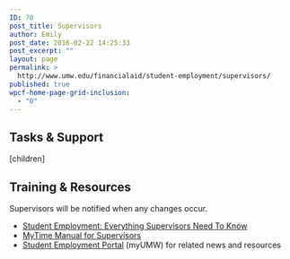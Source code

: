 ```yaml
---
ID: 70
post_title: Supervisors
author: Emily
post_date: 2016-02-22 14:25:33
post_excerpt: ""
layout: page
permalink: >
  http://www.umw.edu/financialaid/student-employment/supervisors/
published: true
wpcf-home-page-grid-inclusion:
  - "0"
---
```

<div class="one-third first">
<h2>Tasks &amp; Support</h2>
[children]

</div>
<div class="two-thirds">
<h2>Training &amp; Resources</h2>
Supervisors will be notified when any changes occur.
<ul>
	<li><a href="http://adminfinance.umw.edu/financialaid/files/2015/10/WSSupervisors-100215.pptx">Student Employment: Everything Supervisors Need To Know</a></li>
	<li><a href="http://adminfinance.umw.edu/payroll/files/2014/11/Supervisor-MyTime-Manual-November-2015.pdf">MyTime Manual for Supervisors</a></li>
	<li><a href="https://orgsync.com/129314/chapter">Student Employment Portal</a> (myUMW) for related news and resources</li>
</ul>
</div>